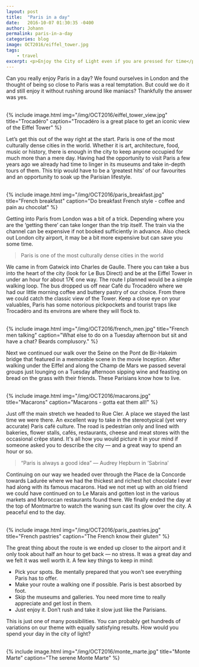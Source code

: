 ```yaml
---
layout: post
title:  "Paris in a day"
date:   2016-10-07 01:30:35 -0400
author: Johann
permalink: paris-in-a-day
categories: blog
image: OCT2016/eiffel_tower.jpg
tags:
    - travel
excerpt: <p>Enjoy the City of Light even if you are pressed for time</p>
---
```


Can you really enjoy Paris in a day? We found ourselves in London and the thought of being so close to Paris was a real temptation. But could we do it and still enjoy it without rushing around like maniacs? Thankfully the answer was yes.
<br><br>

{% include image.html
            img="/img/OCT2016/eiffel_tower_view.jpg"
            title="Trocadéro"
            caption="Trocadéro is a great place to get an iconic view of the Eiffel Tower" %}

Let’s get this out of the way right at the start. Paris is one of the most culturally dense cities in the world. Whether it is art, architecture, food, music or history, there is enough in the city to keep anyone occupied for much more than a mere day. Having had the opportunity to visit Paris a few years ago we already had time to linger in its museums and take in-depth tours of them. This trip would have to be a ‘greatest hits’ of our favourites and an opportunity to soak up the Parisian lifestyle.
<br><br>

{% include image.html
            img="/img/OCT2016/paris_breakfast.jpg"
            title="French breakfast"
            caption="Do breakfast French style - coffee and pain au chocolat" %}

Getting into Paris from London was a bit of a trick. Depending where you are the ‘getting there’ can take longer than the trip itself. The train via the channel can be expensive if not booked sufficiently in advance. Also check out London city airport, it may be a bit more expensive but can save you some time.

> Paris is one of the most culturally dense cities in the world

We came in from Gatwick into Charles de Gaulle. There you can take a bus into the heart of the city (look for Le Bus Direct) and be at the Eiffel Tower in under an hour for about 17€ one way. The route I planned would be a simple walking loop. The bus dropped us off near Café du Trocadéro where we had our little morning coffee and buttery pastry of our choice. From there we could catch the classic view of the Tower. Keep a close eye on your valuables, Paris has some notorious pickpockets and tourist traps like Trocadéro and its environs are where they will flock to.
<br><br>

{% include image.html
            img="/img/OCT2016/french_men.jpg"
            title="French men talking"
            caption="What else to do on a Tuesday afternoon but sit and have a chat? Beards complusory." %}

Next we continued our walk over the Seine on the Pont de Bir-Hakeim bridge that featured in a memorable scene in the movie Inception. After walking under the Eiffel and along the Champ de Mars we passed several groups just lounging on a Tuesday afternoon sipping wine and feasting on bread on the grass with their friends. These Parisians know how to live.
<br><br>

{% include image.html
            img="/img/OCT2016/macarons.jpg"
            title="Macarons"
            caption="Macarons - gotta eat them all!" %}

Just off the main stretch we headed to Rue Cler. A place we stayed the last time we were there. An excellent way to take in the stereotypical (yet very accurate) Paris café culture. The road is pedestrian only and lined with bakeries, flower stalls, cafés, restaurants, cheese and meat stores with the occasional crêpe stand. It's all how you would picture it in your mind if someone asked you to describe the city — and a great way to spend an hour or so.
<br>

> “Paris is always a good idea” — Audrey Hepburn in ‘Sabrina’

Continuing on our way we headed over through the Place de la Concorde towards Ladurée where we had the thickest and richest hot chocolate I ever had along with its famous macarons. Had we not met up with an old friend we could have continued on to Le Marais and gotten lost in the various markets and Moroccan restaurants found there. We finally ended the day at the top of Montmartre to watch the waning sun cast its glow over the city. A peaceful end to the day.
<br><br>

{% include image.html
            img="/img/OCT2016/paris_pastries.jpg"
            title="French pastries"
            caption="The French know their gluten" %}

The great thing about the route is we ended up closer to the airport and it only took about half an hour to get back — no stress. It was a great day and we felt it was well worth it. A few key things to keep in mind:

* Pick your spots. Be mentally prepared that you won’t see everything Paris has to offer.
* Make your route a walking one if possible. Paris is best absorbed by foot.
* Skip the museums and galleries. You need more time to really appreciate and get lost in them.
* Just enjoy it. Don’t rush and take it slow just like the Parisians.


This is just one of many possibilities. You can probably get hundreds of variations on our theme with equally satisfying results. How would you spend your day in the city of light?
<br><br>

{% include image.html
            img="/img/OCT2016/monte_marte.jpg"
            title="Monte Marte"
            caption="The serene Monte Marte" %}
